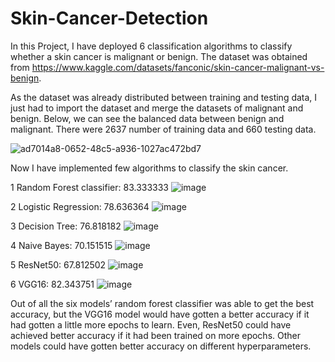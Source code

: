 # Skin-Cancer-Detection

In this Project, I have deployed 6 classification algorithms to classify whether a skin cancer is malignant or benign. The dataset was obtained from https://www.kaggle.com/datasets/fanconic/skin-cancer-malignant-vs-benign.  

As the dataset was already distributed between training and testing data, I just had to import the dataset and merge the datasets of malignant and benign. Below, we can see the balanced data between benign and malignant. There were 2637 number of training data and 660 testing data. 

![ad7014a8-0652-48c5-a936-1027ac472bd7](https://user-images.githubusercontent.com/49121645/210022333-9558dd77-8774-4b85-84e9-1a5bd5883be7.png)

Now I have implemented few algorithms to classify the skin cancer. 

1	Random Forest classifier:	83.333333
![image](https://user-images.githubusercontent.com/49121645/210022657-34f0588b-1711-40b7-8479-deb657f39e62.png)

2	Logistic Regression: 78.636364
![image](https://user-images.githubusercontent.com/49121645/210022668-9ee53d72-fef3-4a31-94d4-1e1b0a0f430c.png)

3	Decision Tree: 76.818182
![image](https://user-images.githubusercontent.com/49121645/210022673-d6663ef9-c894-400f-a3aa-b2aa4a29a424.png)

4	Naive Bayes: 70.151515
![image](https://user-images.githubusercontent.com/49121645/210022681-01dddd91-26d2-4f4e-afda-45e28d38044c.png)

5	ResNet50: 67.812502
![image](https://user-images.githubusercontent.com/49121645/210022686-30448a71-afa9-45cb-95bb-eb4cdec85b9c.png)

6	VGG16: 82.343751
![image](https://user-images.githubusercontent.com/49121645/210022692-a48adf9d-ab9a-45dc-adc8-9bbd7867aa5a.png)

Out of all the six models’ random forest classifier was able to get the best accuracy, but the VGG16 model would have gotten a better accuracy if it had gotten a little more epochs to learn. Even, ResNet50 could have achieved better accuracy if it had been trained on more epochs. Other models could have gotten better accuracy on different hyperparameters.

